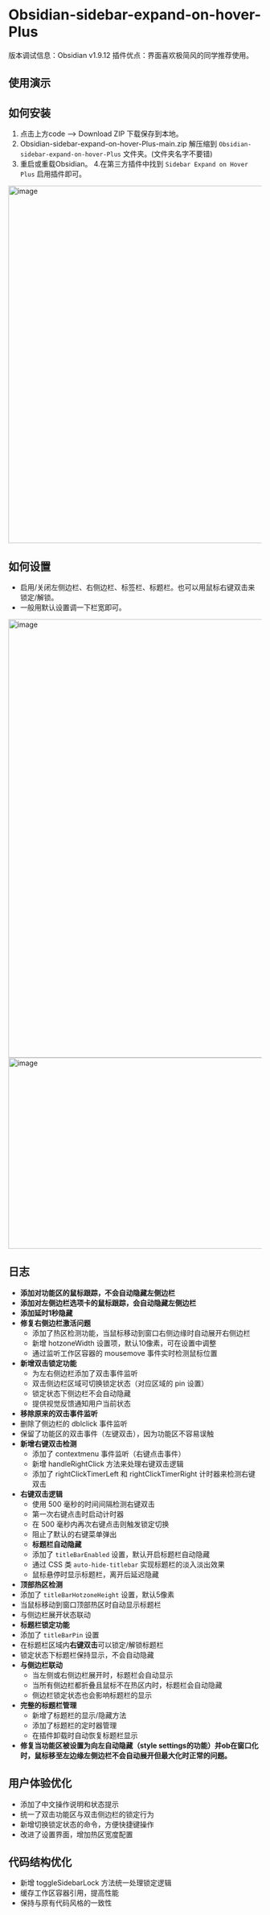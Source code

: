 # Obsidian-sidebar-expand-on-hover-Plus
版本调试信息：Obsidian v1.9.12
插件优点：界面喜欢极简风的同学推荐使用。

## 使用演示


## 如何安装
1. 点击上方code --> Download ZIP 下载保存到本地。
2. Obsidian-sidebar-expand-on-hover-Plus-main.zip 解压缩到 `Obsidian-sidebar-expand-on-hover-Plus` 文件夹。(文件夹名字不要错) 
3. 重启或重载Obsidian。 
4.在第三方插件中找到 `Sidebar Expand on Hover Plus` 启用插件即可。  
<img width="1092" height="711" alt="image" src="https://github.com/user-attachments/assets/0ff0e310-fc69-49e4-9931-20855afc9fbb" />

## 如何设置
- 启用/关闭左侧边栏、右侧边栏、标签栏、标题栏。也可以用鼠标右键双击来锁定/解锁。
- 一般用默认设置调一下栏宽即可。
<img width="859" height="872" alt="image" src="https://github.com/user-attachments/assets/b7cde91e-dd1c-4685-b620-d0897be31dc3" />
<img width="794" height="380" alt="image" src="https://github.com/user-attachments/assets/e19bbbdd-052a-4ae8-92f0-0beee9b123a3" />



## 日志
- **添加对功能区的鼠标跟踪，不会自动隐藏左侧边栏**
- **添加对左侧边栏选项卡的鼠标跟踪，会自动隐藏左侧边栏**
- **添加延时1秒隐藏**
- **修复右侧边栏激活问题**
  - 添加了热区检测功能，当鼠标移动到窗口右侧边缘时自动展开右侧边栏
  - 新增 hotzoneWidth 设置项，默认10像素，可在设置中调整
  - 通过监听工作区容器的 mousemove 事件实时检测鼠标位置
- **新增双击锁定功能**
  - 为左右侧边栏添加了双击事件监听
  - 双击侧边栏区域可切换锁定状态（对应区域的 pin 设置）
  - 锁定状态下侧边栏不会自动隐藏
  - 提供视觉反馈通知用户当前状态
-  **移除原来的双击事件监听**
  - 删除了侧边栏的 dblclick 事件监听
  - 保留了功能区的双击事件（左键双击），因为功能区不容易误触
- **新增右键双击检测**
  - 添加了 contextmenu 事件监听（右键点击事件）
  - 新增 handleRightClick 方法来处理右键双击逻辑
  - 添加了 rightClickTimerLeft 和 rightClickTimerRight 计时器来检测右键双击
- **右键双击逻辑**
  - 使用 500 毫秒的时间间隔检测右键双击
  - 第一次右键点击时启动计时器
  - 在 500 毫秒内再次右键点击则触发锁定切换
  - 阻止了默认的右键菜单弹出
  - **标题栏自动隐藏**
  - 添加了 `titleBarEnabled` 设置，默认开启标题栏自动隐藏
  - 通过 CSS 类 `auto-hide-titlebar` 实现标题栏的淡入淡出效果
  - 鼠标悬停时显示标题栏，离开后延迟隐藏
 - **顶部热区检测**
  - 添加了 `titleBarHotzoneHeight` 设置，默认5像素
  - 当鼠标移动到窗口顶部热区时自动显示标题栏
  - 与侧边栏展开状态联动
 - **标题栏锁定功能**
  - 添加了 `titleBarPin` 设置
  - 在标题栏区域内**右键双击**可以锁定/解锁标题栏
  - 锁定状态下标题栏保持显示，不会自动隐藏
 - **与侧边栏联动**
    - 当左侧或右侧边栏展开时，标题栏会自动显示
    - 当所有侧边栏都折叠且鼠标不在热区内时，标题栏会自动隐藏
    - 侧边栏锁定状态也会影响标题栏的显示
- **完整的标题栏管理**
    - 新增了标题栏的显示/隐藏方法
    - 添加了标题栏的定时器管理
    - 在插件卸载时自动恢复标题栏显示 
- **修复当功能区被设置为向左自动隐藏（style settings的功能）并ob在窗口化时，鼠标移至左边缘左侧边栏不会自动展开但最大化时正常的问题。** 

## 用户体验优化
- 添加了中文操作说明和状态提示
- 统一了双击功能区与双击侧边栏的锁定行为
- 新增切换锁定状态的命令，方便快捷键操作
- 改进了设置界面，增加热区宽度配置

## 代码结构优化
- 新增 toggleSidebarLock 方法统一处理锁定逻辑
- 缓存工作区容器引用，提高性能
- 保持与原有代码风格的一致性 
